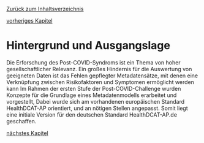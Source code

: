 [Zurück zum Inhaltsverzeichnis](https://healthdcat-ap-de.github.io/healthdcat-ap.de/report_stage_1.html)

[vorheriges Kapitel](https://healthdcat-ap-de.github.io/healthdcat-ap.de/report_stage_1/7_MVP-Bereitstellungskonzept_und_Softwarelizenz/7.2_Konzeption_des_Minimum_Viable_Products.html)
# Hintergrund und Ausgangslage
Die Erforschung des Post-COVID-Syndroms ist ein Thema von hoher gesellschaftlicher Relevanz. Ein großes Hindernis für die Auswertung von geeigneten Daten ist das Fehlen gepflegter Metadatensätze, mit denen eine Verknüpfung zwischen Risikofaktoren und Symptomen ermöglicht werden kann
Im Rahmen der ersten Stufe der Post-COVID-Challenge wurden Konzepte für die Grundlage eines Metadatenmodells erarbeitet und vorgestellt, Dabei wurde sich am vorhandenen europäischen Standard HealthDCAT-AP orientiert, und an nötigen Stellen angepasst. Somit liegt eine initiale Version für den deutschen Standard HealthDCAT-AP.de geschaffen. 

[nächstes Kapitel](https://healthdcat-ap-de.github.io/healthdcat-ap.de/report_stage_1/8_Zusammenfassung_und_weiteres_Vorgehen/8.2_Initialversion_Datenmodell.html)